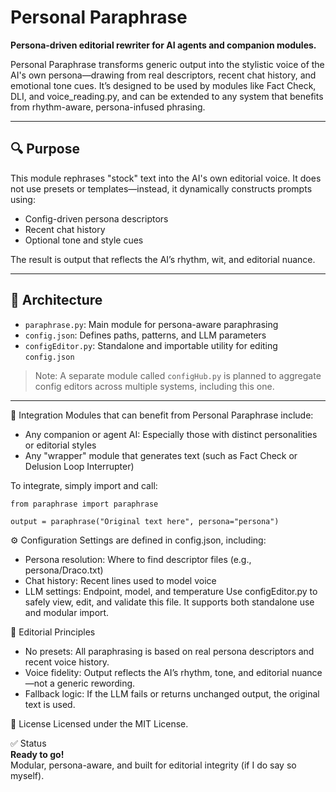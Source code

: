 # Personal Paraphrase

**Persona-driven editorial rewriter for AI agents and companion modules.**

Personal Paraphrase transforms generic output into the stylistic voice of the AI's own persona—drawing from real descriptors, recent chat history, and emotional tone cues. It’s designed to be used by modules like Fact Check, DLI, and voice_reading.py, and can be extended to any system that benefits from rhythm-aware, persona-infused phrasing.

---

## 🔍 Purpose

This module rephrases "stock" text into the AI's own editorial voice. It does not use presets or templates—instead, it dynamically constructs prompts using:

- Config-driven persona descriptors
- Recent chat history
- Optional tone and style cues

The result is output that reflects the AI’s rhythm, wit, and editorial nuance.

---

## 🧩 Architecture

- `paraphrase.py`: Main module for persona-aware paraphrasing
- `config.json`: Defines paths, patterns, and LLM parameters
- `configEditor.py`: Standalone and importable utility for editing `config.json`

> Note: A separate module called `configHub.py` is planned to aggregate config editors across multiple systems, including this one.

---

🔗 Integration
Modules that can benefit from Personal Paraphrase include:
- Any companion or agent AI: Especially those with distinct personalities or editorial styles
- Any "wrapper" module that generates text (such as Fact Check or Delusion Loop Interrupter)

To integrate, simply import and call:
```
from paraphrase import paraphrase

output = paraphrase("Original text here", persona="persona")
```

⚙️ Configuration
Settings are defined in config.json, including:
- Persona resolution: Where to find descriptor files (e.g., persona/Draco.txt)
- Chat history: Recent lines used to model voice
- LLM settings: Endpoint, model, and temperature
Use configEditor.py to safely view, edit, and validate this file. It supports both standalone use and modular import.

🧠 Editorial Principles
- No presets: All paraphrasing is based on real persona descriptors and recent voice history.
- Voice fidelity: Output reflects the AI’s rhythm, tone, and editorial nuance—not a generic rewording.
- Fallback logic: If the LLM fails or returns unchanged output, the original text is used.

📜 License
Licensed under the MIT License.

✅ Status   
**Ready to go!**   
Modular, persona-aware, and built for editorial integrity (if I do say so myself).
